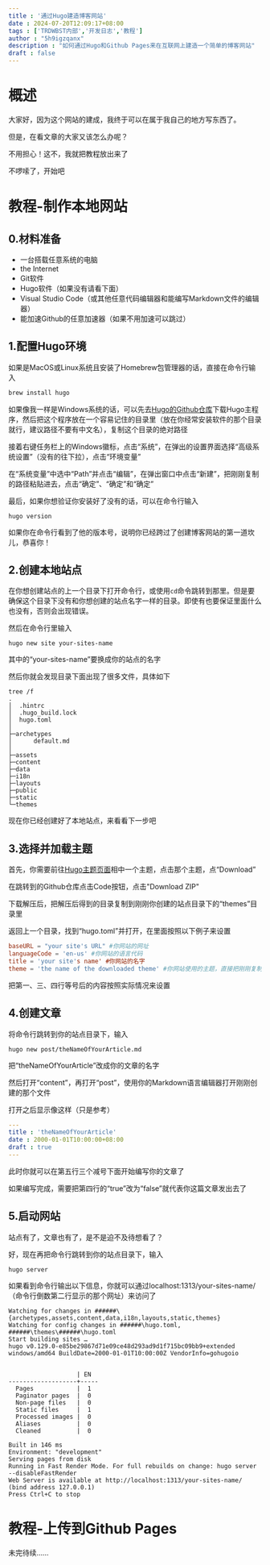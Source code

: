 ```yaml
---
title : '通过Hugo建造博客网站'
date : 2024-07-20T12:09:17+08:00
tags : ['TRDWBST内部','开发日志','教程']
author : "5h9igzqanx"
description : "如何通过Hugo和Github Pages来在互联网上建造一个简单的博客网站"
draft : false
---
```


# 概述

大家好，因为这个网站的建成，我终于可以在属于我自己的地方写东西了。

但是，在看文章的大家又该怎么办呢？

不用担心！这不，我就把教程放出来了

不啰嗦了，开始吧

# 教程-制作本地网站

## 0.材料准备

- 一台搭载任意系统的电脑
- the Internet
- Git软件
- Hugo软件（如果没有请看下面）
- Visual Studio Code（或其他任意代码编辑器和能编写Markdown文件的编辑器）
- 能加速Github的任意加速器（如果不用加速可以跳过）

## 1.配置Hugo环境

如果是MacOS或Linux系统且安装了Homebrew包管理器的话，直接在命令行输入

```bash
brew install hugo
```

如果像我一样是Windows系统的话，可以先去[Hugo的Github仓库](https://github.com/gohugoio/hugo/releases)下载Hugo主程序，然后把这个程序放在一个容易记住的目录里（放在你经常安装软件的那个目录就行，建议路径不要有中文名），复制这个目录的绝对路径

接着右键任务栏上的Windows徽标，点击“系统”，在弹出的设置界面选择“高级系统设置”（没有的往下拉），点击“环境变量”

在“系统变量”中选中“Path”并点击“编辑”，在弹出窗口中点击“新建”，把刚刚复制的路径粘贴进去，点击“确定”、“确定”和“确定”

最后，如果你想验证你安装好了没有的话，可以在命令行输入

```shell
hugo version
```

如果你在命令行看到了他的版本号，说明你已经跨过了创建博客网站的第一道坎儿，恭喜你！

## 2.创建本地站点

在你想创建站点的上一个目录下打开命令行，或使用`cd`命令跳转到那里。但是要确保这个目录下没有和你想创建的站点名字一样的目录。即使有也要保证里面什么也没有，否则会出现错误。

然后在命令行里输入

```shell
hugo new site your-sites-name
```

其中的“your-sites-name”要换成你的站点的名字

然后你就会发现目录下面出现了很多文件，具体如下

```shell
tree /f
.
│  .hintrc
│  .hugo_build.lock
│  hugo.toml
│
├─archetypes
│      default.md
│
├─assets
├─content
├─data
├─i18n
├─layouts
├─public
├─static
└─themes
```

现在你已经创建好了本地站点，来看看下一步吧

## 3.选择并加载主题

首先，你需要前往[Hugo主题页面](https://themes.gohugo.io/)相中一个主题，点击那个主题，点“Download”

在跳转到的Github仓库点击Code按钮，点击"Download ZIP"

下载解压后，把解压后得到的目录复制到刚刚你创建的站点目录下的“themes”目录里

返回上一个目录，找到“hugo.toml”并打开，在里面按照以下例子来设置

```toml
baseURL = "your site's URL" #你网站的网址
languageCode = 'en-us' #你网站的语言代码
title = 'your site's name' #你网站的名字
theme = 'the name of the downloaded theme' #你网站使用的主题，直接把刚刚复制到“themes”的目录名字写上去就行
```

把第一、三、四行等号后的内容按照实际情况来设置

## 4.创建文章

将命令行跳转到你的站点目录下，输入

```shell
hugo new post/theNameOfYourArticle.md
```

把“theNameOfYourArticle”改成你的文章的名字

然后打开“content”，再打开“post”，使用你的Markdown语言编辑器打开刚刚创建的那个文件

打开之后显示像这样（只是参考）

```yaml
---
title : 'theNameOfYourArticle'
date : 2000-01-01T10:00:00+08:00
draft : true
---
```

此时你就可以在第五行三个减号下面开始编写你的文章了

如果编写完成，需要把第四行的“true”改为“false”就代表你这篇文章发出去了

## 5.启动网站

站点有了，文章也有了，是不是迫不及待想看了？

好，现在再把命令行跳转到你的站点目录下，输入

```shell
hugo server
```

如果看到命令行输出以下信息，你就可以通过localhost:1313/your-sites-name/（命令行倒数第二行显示的那个网址）来访问了

```text
Watching for changes in ######\{archetypes,assets,content,data,i18n,layouts,static,themes}
Watching for config changes in ######\hugo.toml, ######\themes\######\hugo.toml
Start building sites …
hugo v0.129.0-e85be29867d71e09ce48d293ad9d1f715bc09bb9+extended windows/amd64 BuildDate=2000-01-01T10:00:00Z VendorInfo=gohugoio


                   | EN
-------------------+-----
  Pages            |  1
  Paginator pages  |  0
  Non-page files   |  0
  Static files     |  1
  Processed images |  0
  Aliases          |  0
  Cleaned          |  0

Built in 146 ms
Environment: "development"
Serving pages from disk
Running in Fast Render Mode. For full rebuilds on change: hugo server --disableFastRender
Web Server is available at http://localhost:1313/your-sites-name/ (bind address 127.0.0.1)
Press Ctrl+C to stop
```

# 教程-上传到Github Pages

未完待续……

